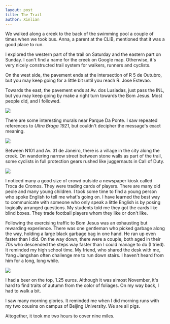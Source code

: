 ```yaml
---
layout: post
title: The Trail
author: Xinlian
---
```


We walked along a creek to the back of the swimming pool a couple of times when we took bus.  Anna, a parent at the CLIB, mentioned that it was a good place to run.

I explored the western part of the trail on Saturday and the eastern part on Sunday.  I can't find a name for the creek on Google map.  Otherwise, it's very nicely constructed trail system for walkers, runners and cyclists.

On the west side, the pavement ends at the intersection of R 5 de Outubro, but you may keep going for a little bit until you reach R. Jose Estevao.

Towards the east, the pavement ends at Av. dos Lusiadas, just pass the INL, but you may keep going by make a right turn towards the Bom Jesus.  Most people did, and I followed.

![](https://live.staticflickr.com/65535/48965113317_fbc50f4fd5_z.jpg)

There are some interesting murals near Parque Da Ponte.  I saw repeated references to _Ultra Braga 1921_, but couldn't decipher the message's exact meaning.

![](https://live.staticflickr.com/65535/48964943056_47a82153d2_z.jpg)

Between N101 and Av. 31 de Janeiro, there is a village in the city along the creek.  On wandering narrow street between stone walls as part of the trail, some cyclists in full protection gears rushed like juggernauts in Call of Duty.

![](https://live.staticflickr.com/65535/48968061542_43c34fabaf_z.jpg)

I noticed many a good size of crowd outside a newspaper kiosk called Troca de Cromos.  They were trading cards of players.  There are many old peole and many young children.  I took some time to find a young person who spoke English to tell me what's going on.  I have learned the best way to communicate with someone who only speak a little English is by posing logically arranged questions.  My students told me they got the cards like blind boxes.  They trade football players whom they like or don't like.

Following the exercising traffic to Bom Jesus was an exhausting but rewarding experience.  There was one gentleman who picked garbage along the way, holding a large black garbage bag in one hand.  He ran up even faster than I did.  On the way down, there were a couple, both aged in their 70s who descended the steps way faster than I could manage to do (I tried).  It reminded my high school time.  My friend, who shared the desk with me, Yang Jiangshan often challenge me to run down stairs.  I haven't heard from him for a long, long while.

![](https://live.staticflickr.com/65535/48967838257_c5a24eddec_z.jpg)

I had a beer on the top, 1.25 euros.  Although it was almost November, it's hard to find traits of autumn from the color of foliages.  On my way back, I had to walk a bit.  

I saw many morning glories.  It reminded me when I did morning runs with my two cousins on campus of Beijing University.  We are all pigs.

Altogether, it took me two hours to cover nine miles.
